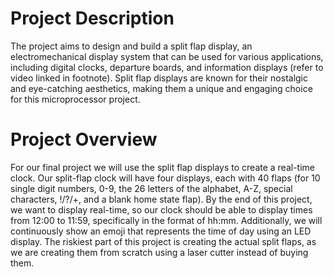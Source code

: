 # Project Description
The project aims to design and build a split flap display, an electromechanical display system that can be used for various applications, including digital clocks, departure boards, and information displays (refer to video linked in footnote). Split flap displays are known for their nostalgic and eye-catching aesthetics, making them a unique and engaging choice for this microprocessor project.

# Project Overview
For our final project we will use the split flap displays to create a real-time clock. Our split-flap clock will have four displays, each with 40 flaps (for 10 single digit numbers, 0-9,  the 26 letters of the alphabet, A-Z, special characters, !/?/+, and a blank home state flap). By the end of this project, we want to display real-time, so our clock should be able to display times from 12:00 to 11:59, specifically in the format of hh:mm. Additionally, we will continuously show an emoji that represents the time of day using an LED display. The riskiest part of this project is creating the actual split flaps, as we are creating them from scratch using a laser cutter instead of buying them.
